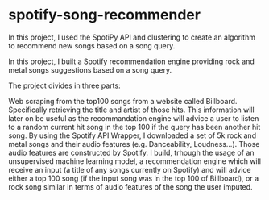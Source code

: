 # spotify-song-recommender
In this project, I used the SpotiPy API and clustering to create an algorithm to recommend new songs based on a song query.

In this project, I built a Spotify recommendation engine providing rock and metal songs suggestions based on a song query.

The project divides in three parts:

Web scraping from the top100 songs from a website called Billboard. Specifically retrieving the title and artist of those hits. This information will later on be useful as the recommandation engine will advice a user to listen to a random current hit song in the top 100 if the query has been another hit song.
By using the Spotify API Wrapper, I downloaded a set of 5k rock and metal songs and their audio features (e.g. Danceability, Loudness...). Those audio features are constructed by Spotify.
I build, trhough the usage of an unsupervised machine learning model, a recommendation engine which will receive an input (a title of any songs currently on Spotify) and will advice either a top 100 song (if the input song was in the top 100 of Billboard), or a rock song similar in terms of audio features of the song the user imputed.
